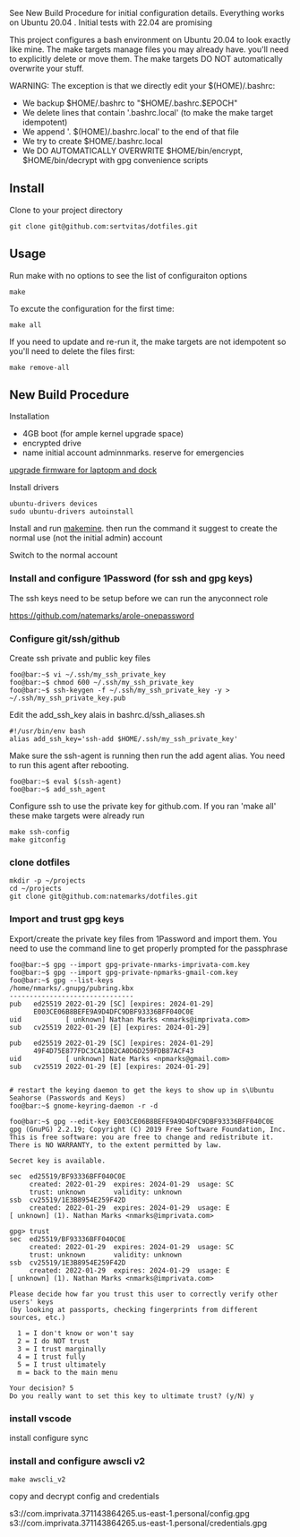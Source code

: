 See New Build Procedure for initial configuration details. Everything works on Ubuntu 20.04 .  Initial tests with 22.04 are promising

This project configures a bash environment on Ubuntu 20.04 to look exactly like mine. The make targets manage files you may already have. you'll need to explicitly delete or move them. The make targets DO NOT automatically
overwrite your stuff.

WARNING: The exception is that we directly edit your $(HOME)/.bashrc:
 - We backup $HOME/.bashrc to "$HOME/.bashrc.$EPOCH"
 - We delete lines that contain '.bashrc.local'  (to make the make target idempotent)
 - We append '. $(HOME)/.bashrc.local' to the end of that file
 - We try to create $HOME/.bashrc.local
 - We DO AUTOMATICALLY OVERWRITE $HOME/bin/encrypt, $HOME/bin/decrypt with gpg convenience scripts

## Install
Clone to your project directory
```shell
git clone git@github.com:sertvitas/dotfiles.git
```


## Usage
Run make with no options to see the list of configuraiton options
```
make
```
To excute the configuration for the first time:
```shell
make all
```

If you need to update and re-run it, the make targets are not idempotent so you'll need to delete the files first:
```shell
make remove-all
```


## New Build Procedure


Installation
 - 4GB boot (for ample kernel upgrade space)
 - encrypted drive
 - name initial account adminnmarks. reserve for emergencies

 [upgrade firmware for laptopm and dock](https://support.lenovo.com/us/en/solutions/ht510810-how-to-do-software-updates-linux)

Install drivers
```
ubuntu-drivers devices
sudo ubuntu-drivers autoinstall
```

Install and run [makemine](https://github.com/natemarks/makemine). then run the command it suggest to create the normal use (not the initial admin) account

Switch to the normal account

### Install and configure 1Password (for ssh and gpg keys)
The ssh keys need to be setup before we can run the anyconnect role

https://github.com/natemarks/arole-onepassword

### Configure git/ssh/github

Create ssh private and public key files
```console
foo@bar:~$ vi ~/.ssh/my_ssh_private_key
foo@bar:~$ chmod 600 ~/.ssh/my_ssh_private_key
foo@bar:~$ ssh-keygen -f ~/.ssh/my_ssh_private_key -y > ~/.ssh/my_ssh_private_key.pub

```

Edit the add_ssh_key alais in bashrc.d/ssh_aliases.sh 
```
#!/usr/bin/env bash
alias add_ssh_key='ssh-add $HOME/.ssh/my_ssh_private_key'
```

Make sure the ssh-agent is running then run the add agent alias. You need to run this agent after rebooting.
```
foo@bar:~$ eval $(ssh-agent)
foo@bar:~$ add_ssh_agent
```
Configure ssh to use the private key for github.com. If you ran 'make all' these make targets were already run
```
make ssh-config
make gitconfig
```


### clone dotfiles 
```
mkdir -p ~/projects
cd ~/projects
git clone git@github.com:natemarks/dotfiles.git
```

### Import and trust gpg keys
Export/create the private key files from 1Password and import them.  You need to use the command line to get properly prompted for the passphrase
```console
foo@bar:~$ gpg --import gpg-private-nmarks-imprivata-com.key 
foo@bar:~$ gpg --import gpg-private-npmarks-gmail-com.key 
foo@bar:~$ gpg --list-keys
/home/nmarks/.gnupg/pubring.kbx
-------------------------------
pub   ed25519 2022-01-29 [SC] [expires: 2024-01-29]
      E003CE06B8BEFE9A9D4DFC9DBF93336BFF040C0E
uid           [ unknown] Nathan Marks <nmarks@imprivata.com>
sub   cv25519 2022-01-29 [E] [expires: 2024-01-29]

pub   ed25519 2022-01-29 [SC] [expires: 2024-01-29]
      49F4D75E877FDC3CA1DB2CA0D6D259FDB87ACF43
uid           [ unknown] Nate Marks <npmarks@gmail.com>
sub   cv25519 2022-01-29 [E] [expires: 2024-01-29]


# restart the keying daemon to get the keys to show up in s\Ubuntu Seahorse (Passwords and Keys)
foo@bar:~$ gnome-keyring-daemon -r -d

foo@bar:~$ gpg --edit-key E003CE06B8BEFE9A9D4DFC9DBF93336BFF040C0E
gpg (GnuPG) 2.2.19; Copyright (C) 2019 Free Software Foundation, Inc.
This is free software: you are free to change and redistribute it.
There is NO WARRANTY, to the extent permitted by law.

Secret key is available.

sec  ed25519/BF93336BFF040C0E
     created: 2022-01-29  expires: 2024-01-29  usage: SC  
     trust: unknown       validity: unknown
ssb  cv25519/1E3B8954E259F42D
     created: 2022-01-29  expires: 2024-01-29  usage: E   
[ unknown] (1). Nathan Marks <nmarks@imprivata.com>

gpg> trust
sec  ed25519/BF93336BFF040C0E
     created: 2022-01-29  expires: 2024-01-29  usage: SC  
     trust: unknown       validity: unknown
ssb  cv25519/1E3B8954E259F42D
     created: 2022-01-29  expires: 2024-01-29  usage: E   
[ unknown] (1). Nathan Marks <nmarks@imprivata.com>

Please decide how far you trust this user to correctly verify other users' keys
(by looking at passports, checking fingerprints from different sources, etc.)

  1 = I don't know or won't say
  2 = I do NOT trust
  3 = I trust marginally
  4 = I trust fully
  5 = I trust ultimately
  m = back to the main menu

Your decision? 5
Do you really want to set this key to ultimate trust? (y/N) y

```

### install vscode 
install 
configure sync


### install and configure awscli v2
```
make awscli_v2
```
copy and decrypt config and credentials

s3://com.imprivata.371143864265.us-east-1.personal/config.gpg
s3://com.imprivata.371143864265.us-east-1.personal/credentials.gpg
